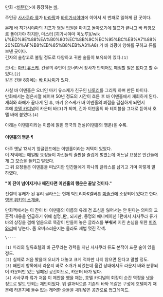 만화 <[바텐더](%EB%B0%94%ED%85%90%EB%8D%94%28%EB%A7%8C%ED%99%94%29.md)>에 등장하는
[바](%EB%B0%94.md).

주인공 [사사쿠라 류](%EC%82%AC%EC%82%AC%EC%BF%A0%EB%9D%BC%20%EB%A5%98.md)가 [바라팡](%EB%B0%94%20%EB%9D%BC%ED%8C%A1.md)과 [바히가시야마](%EB%B0%94%20%ED%9E%88%EA%B0%80%EC%8B%9C%EC%95%BC%EB%A7%88.md)에 이어서 세
번째로 일하게 된 곳이다.

본래 바 히가시야마의 치프가 병원 입원을 마치고 돌아오기에 헬프가 끝나고 바 라팡으로 돌아가야 하지만, 마스터 [히가시야마 미노루](/wik
i/%ED%9E%88%EA%B0%80%EC%8B%9C%EC%95%BC%EB%A7%88%20%EB%AF%B8%EB%85%B8%EB%A3%A8)
가 바 라팡에 양해를 구하고 류를 보낸 곳이다.  
긴자의 술창고로 불릴 정도로 다양하고 귀한 술들이 보유되어 있다.`[1]`

오너는 [마키 유스케](%EB%A7%88%ED%82%A4%20%EC%9C%A0%EC%8A%A4%EC%BC%80.md). 건물의 주인이
오너라서 장사가 안되어도 폐점할 일은 없다고 할 수 있다.`[2]`  
같은 건물 8층에는 [바 미나미](%EB%B0%94%20%EB%AF%B8%EB%82%98%EB%AF%B8.md)가 있다.

사실 바 이덴홀은 오너인 마키 유스케가 친구인 [나토리](%EB%82%98%ED%86%A0%EB%A6%AC.md)를 그리워 하며 만든
바이다.  
만화에서는 젊은시절 헤어져 50년 정도의 시간이 흐른 후 바 이덴홀에서 재회하게 된다. 재회와 화해가 끝나게 된 후, 마키 유스케가 바
이덴홀의 폐점을 결심하게 되면서  
후에 [호텔 카디널](%ED%98%B8%ED%85%94%20%EC%B9%B4%EB%94%94%EB%84%90.md)의 카운터
바`[3]`가 되며, 긴자 이덴홀의 바 테이블을 그대로 뜯어서 호텔 바에 붙였다.`[4]`

아래는 이덴홀이라는 이름에 얽힌 영국의 전설(이덴홀의 행운)을 수록.  

#### 이덴홀의 행운 ¶

아주 옛날 13세기 잉글랜드에는 이덴홀이라는 저택이 있었다.  
이 저택에는 매일밤 요정들이 자신들의 술판을 즐겁게 벌였는데 어느날 요정은 인간들에게 그 모습을 들키고 말았다.  
그 뒤 요정들은 이덴홀을 떠났지만 인간들에게 하나의 글라스를 남기고 가며 이렇게 말하였다.

  

**"이 잔이 넘어지거나 깨진다면 이덴홀의 행운은 끝날 것이다."**

  

전설의 유래가 된 유리 글라스는 현재 빅토리아&엘버튼 [미술관](%EB%AF%B8%EC%88%A0%EA%B4%80.md)에 소장되어
있다고 한다. [영문 위키의 소개글.](http://en.wikipedia.org/wiki/Luck_of_Edenhall)

  

만화책에서는 이 잔이 바 이덴홀의 이름의 유래 겸 초심을 잃어서는 안 된다는 의미의 교훈적 내용을 언급하기 위해 설명_**만**_ 되지만,
동명의 애니메이션 1편에서 사사쿠라 류가 바의 상징을 겸해 얼음으로 똑같이 만들어 놓은 글라스를 **부숴서** 지친 손님을 위한
[미즈와리](%EB%AF%B8%EC%A6%88%EC%99%80%EB%A6%AC.md)에 넣는다. 좀 오버스러운지는 몰라도 제법 멋진
각색.

  
  

`\----`

`[1]` 파리의 일류호텔의 바 근무라는 경력을 지닌 사사쿠라 류도 본적이 드문 술이 있을정도.  
`[2]` 실제로 처음 봤을때 오너가 대놓고 크게 적자만 나지 않으면 된다고 말할 정도.  
`[3]` 왜인지 항목에서 라운지 바로 소개가 되었는데 옮긴 상태에서도 라운지 바와 분류되어 카운터만 있는 밀폐된 공간이므로, 카운터 바가
맞다.  
`[4]` 사사쿠라 류가 처음 이 제안을 했을 때는, 호텔 카디널의 회장이 순간 역정을 냈을 정도로 말도 안되는 제안이었다. 뭐 결과적으론
기존의 바와 똑같은 구성에 호텔이기 때문에 라운지에 둘수 없는 레어한 술들을 채워넣은 공간으로 업그레이드.

